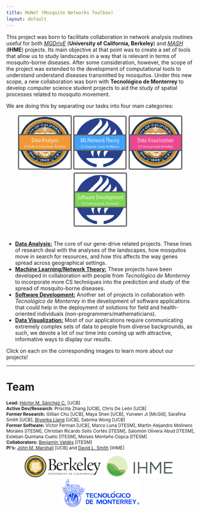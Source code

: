 ```yaml
---
title: MoNeT (Mosquito Networks Toolbox)
layout: default
---
```


This project was born to facilitate collaboration in network analysis routines useful for both [*MGDrivE*](https://marshalllab.github.io/MGDrivE/) (__University of California, Berkeley__) and [*MASH*](https://smitdave.github.io/MASH-Main/) (__IHME__) projects. Its main objective at that point was to create a set of tools that allow us to study landscapes in a way that is relevant in terms of mosquito-borne diseases. After some consideration, however, the scope of the project was extended to the development of computational tools to understand understand diseases transmitted by mosquitos. Under this new scope, a new collaboration was born with __Tecnológico de Monterrey__ to develop computer science student projects to aid the study of spatial processes related to mosquito movement.

We are doing this by separating our tasks into four main categories:

<center>
  <a href="./Berkeley.html"><img src="./media/btn_Ber.png" height="150px"></a><a href="./MachineLearning.html"><img src="./media/btn_Mex.png" height="150px"></a><a href="./DataVizQro.html"><img src="./media/btn_BerDV.png" height="150px"></a><a href="./ITESM.html"><img src="./media/btn_Qro.png" height="150px"></a><!--<a href="./EnvironmentalSensors.html"><img src="./media/btn_Leo.png" height="175px"></a>-->
</center><br>

* <a href="./Berkeley.html">__Data Analysis:__</a> The core of our gene-drive related projects. These lines of research deal with the analyses of the landscapes, how mosquitos move in search for resources, and how this affects the way genes spread across geographical settings.
* <a href="./MachineLearning.html">__Machine Learning/Network Theory:__</a> These projects have been developed in collaboration with people from _Tecnológico de Monterrey_ to incorporate more CS techniques into the prediction and study of the spread of mosquito-borne diseases.
* <a href="./ITESM.html">__Software Development:__</a> Another set of projects in collaboration with _Tecnológico de Monterrey_ in the development of software applications that could help in the deployment of solutions for field and health-oriented individuals (non-programmers/mathematicians).
* <a href="./DataVizQro.html">__Data Visualization:__</a> Most of our applications require communicating extremely complex sets of data to people from diverse backgrounds, as such, we devote a lot of our time into coming up with attractive, informative ways to display our results.

Click on each on the corresponding images to learn more about our projects!

<hr>

# Team

<p style="font-size:12px">
  <b>Lead:</b> <a href="https://chipdelmal.github.io/">Héctor M. Sánchez C.</a> [UCB]<br>
  <b>Active Dev/Research</b>: Priscilla Zhang [UCB], Chris De León [UCB]<br>
  <b>Former Research:</b> Gillian Chu [UCB], Maya Shen [UCB], Yunwen Ji [McGill], Sarafina Smith  [UCB], <a href="https://www.linkedin.com/in/biyonkaliang">Biyonka Liang</a> [UCB], Sabrina Wong [UCB]<br>
  <b>Former Software: </b> Victor Ferman [UCB], Marco Luna [ITESM], Martín Alejandro Molinero Morales [ITESM], Christian Ricardo Solís Cortés [ITESM], Salomón Olivera Abud [ITESM], Esteban Quintana Cueto [ITESM], Moisés Montaño Copca [ITESM]<br>
  <b>Collaborators:</b> <a href="https://www.researchgate.net/profile/Benjamin_Valdes">Benjamín Valdés</a> [ITESM]<br>
  <b>PI's:</b> <a href="http://sph.berkeley.edu/john-marshall">John M. Marshall</a> [UCB] and <a href="http://www.healthdata.org/about/david-smith">David L. Smith</a> [IHME]
</p>

<center>
<img src="./media/berkeleyLogo.jpg" height="60px"><img src="./media/ihmeLogo.jpg" height="60px"><img src="./media/itesm.png" height="75px">
</center>
